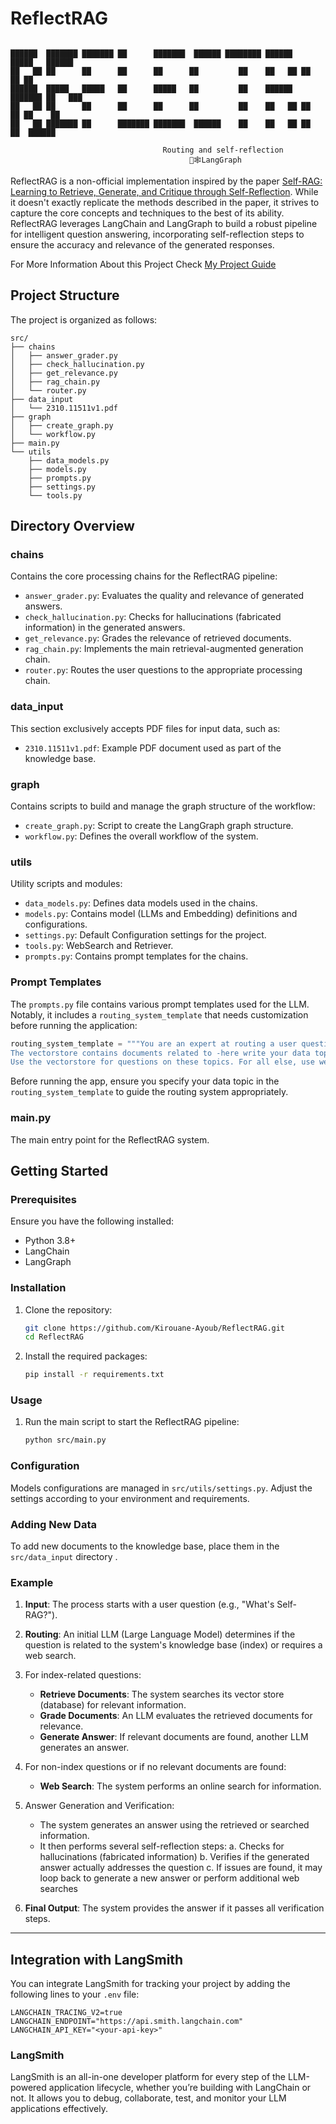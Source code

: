 # ReflectRAG
```

██████  ███████ ███████ ██      ███████  ██████ ████████ ██████   █████   ██████  
██   ██ ██      ██      ██      ██      ██         ██    ██   ██ ██   ██ ██       
██████  █████   █████   ██      █████   ██         ██    ██████  ███████ ██   ███ 
██   ██ ██      ██      ██      ██      ██         ██    ██   ██ ██   ██ ██    ██ 
██   ██ ███████ ██      ███████ ███████  ██████    ██    ██   ██ ██   ██  ██████  

                                  Routing and self-reflection
                                        🦜🕸️LangGraph
```

ReflectRAG is a non-official implementation inspired by the paper [Self-RAG: Learning to Retrieve, Generate, and Critique through Self-Reflection](https://arxiv.org/abs/2310.11511). While it doesn't exactly replicate the methods described in the paper, it strives to capture the core concepts and techniques to the best of its ability. ReflectRAG leverages LangChain and LangGraph to build a robust pipeline for intelligent question answering, incorporating self-reflection steps to ensure the accuracy and relevance of the generated responses.

For More Information About this Project Check [My Project Guide](https://medium.com/gopenai/building-an-effective-rag-pipeline-a-guide-to-integrating-self-rag-corrective-rag-and-adaptive-ab7767f8ead1)

## Project Structure

The project is organized as follows:

```
src/
├── chains
│   ├── answer_grader.py
│   ├── check_hallucination.py
│   ├── get_relevance.py
│   ├── rag_chain.py
│   └── router.py
├── data_input
│   └── 2310.11511v1.pdf
├── graph
│   ├── create_graph.py
│   └── workflow.py
├── main.py
└── utils
    ├── data_models.py
    ├── models.py
    ├── prompts.py
    ├── settings.py
    └── tools.py
```

## Directory Overview

### chains
Contains the core processing chains for the ReflectRAG pipeline:
- `answer_grader.py`: Evaluates the quality and relevance of generated answers.
- `check_hallucination.py`: Checks for hallucinations (fabricated information) in the generated answers.
- `get_relevance.py`: Grades the relevance of retrieved documents.
- `rag_chain.py`: Implements the main retrieval-augmented generation chain.
- `router.py`: Routes the user questions to the appropriate processing chain.

### data_input
This section exclusively accepts PDF files for input data, such as:
- `2310.11511v1.pdf`: Example PDF document used as part of the knowledge base.

### graph
Contains scripts to build and manage the graph structure of the workflow:
- `create_graph.py`: Script to create the LangGraph graph structure.
- `workflow.py`: Defines the overall workflow of the system.

### utils
Utility scripts and modules:
- `data_models.py`: Defines data models used in the chains.
- `models.py`: Contains model (LLMs and Embedding) definitions and configurations.
- `settings.py`: Default Configuration settings for the project.
- `tools.py`: WebSearch and Retriever.
- `prompts.py`: Contains prompt templates for the chains.

### Prompt Templates

The `prompts.py` file contains various prompt templates used for the LLM. Notably, it includes a `routing_system_template` that needs customization before running the application:

```python
routing_system_template = """You are an expert at routing a user question to a vectorstore or websearch.
The vectorstore contains documents related to -here write your data topic-
Use the vectorstore for questions on these topics. For all else, use websearch."""
```

Before running the app, ensure you specify your data topic in the `routing_system_template` to guide the routing system appropriately.

### main.py
The main entry point for the ReflectRAG system.

## Getting Started

### Prerequisites
Ensure you have the following installed:
- Python 3.8+
- LangChain
- LangGraph

### Installation

1. Clone the repository:
   ```bash
   git clone https://github.com/Kirouane-Ayoub/ReflectRAG.git
   cd ReflectRAG
   ```

2. Install the required packages:
   ```bash
   pip install -r requirements.txt
   ```

### Usage

1. Run the main script to start the ReflectRAG pipeline:
   ```bash
   python src/main.py
   ```

### Configuration

Models configurations are managed in `src/utils/settings.py`. Adjust the settings according to your environment and requirements.

### Adding New Data

To add new documents to the knowledge base, place them in the `src/data_input` directory .

### Example


1. **Input**: The process starts with a user question (e.g., "What's Self-RAG?").

2. **Routing**: An initial LLM (Large Language Model) determines if the question is related to the system's knowledge base (index) or requires a web search.

3. For index-related questions:
   - **Retrieve Documents**: The system searches its vector store (database) for relevant information.
   - **Grade Documents**: An LLM evaluates the retrieved documents for relevance.
   - **Generate Answer**: If relevant documents are found, another LLM generates an answer.

4. For non-index questions or if no relevant documents are found:
   - **Web Search**: The system performs an online search for information.

5. Answer Generation and Verification:
   - The system generates an answer using the retrieved or searched information.
   - It then performs several self-reflection steps:
     a. Checks for hallucinations (fabricated information)
     b. Verifies if the generated answer actually addresses the question
     c. If issues are found, it may loop back to generate a new answer or perform additional web searches

6. **Final Output**: The system provides the answer if it passes all verification steps.

---
## Integration with LangSmith

You can integrate LangSmith for tracking your project by adding the following lines to your `.env` file:

```
LANGCHAIN_TRACING_V2=true
LANGCHAIN_ENDPOINT="https://api.smith.langchain.com"
LANGCHAIN_API_KEY="<your-api-key>"
```

### LangSmith

LangSmith is an all-in-one developer platform for every step of the LLM-powered application lifecycle, whether you’re building with LangChain or not. It allows you to debug, collaborate, test, and monitor your LLM applications effectively.
